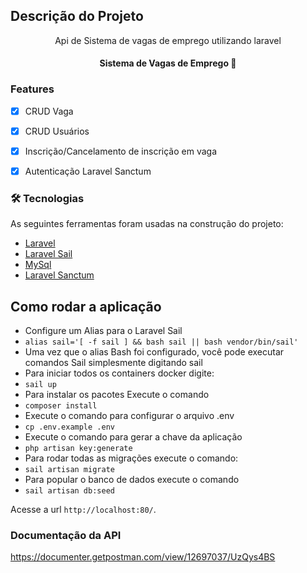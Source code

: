 ## Descrição do Projeto
<p align="center">Api de Sistema de vagas de emprego utilizando laravel</p>

<h4 align="center"> 
	Sistema de Vagas de Emprego 🚀 
</h4>

### Features

- [x] CRUD Vaga
- [x] CRUD Usuários
- [x] Inscrição/Cancelamento de inscrição em vaga
- [x] Autenticação Laravel Sanctum


### 🛠 Tecnologias

As seguintes ferramentas foram usadas na construção do projeto:

- [Laravel](https://laravel.com/)
- [Laravel Sail](https://laravel.com/docs/8.x/sail)
- [MySql](https://www.mysql.com/)
- [Laravel Sanctum](https://laravel.com/docs/8.x/sanctum)

## Como rodar a aplicação


- Configure um Alias para o Laravel Sail
- `alias sail='[ -f sail ] && bash sail || bash vendor/bin/sail'`
- Uma vez que o alias Bash foi configurado, você pode executar comandos Sail simplesmente digitando sail
- Para iniciar todos os containers docker digite:
- `sail up`
- Para instalar os pacotes Execute o comando 
- `composer install`
- Execute o comando para configurar o arquivo .env
- `cp .env.example .env` 
- Execute o comando para gerar a chave da aplicação 
- `php artisan key:generate` 
- Para rodar todas as migrações execute o comando:
- `sail artisan migrate`
- Para popular o banco de dados execute o comando
- `sail artisan db:seed`

Acesse a url `http://localhost:80/`.


### Documentação da API
https://documenter.getpostman.com/view/12697037/UzQys4BS
